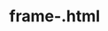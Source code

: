  # frame-.html
<html>
    <head>
        <title>
            document
        </title>
    </head>
        <frameset cols="40%,*,30%,">
            <frameset rows="40%,*,30%">
            <frame src="https://adith0503.github.io/webpage-22-10-25/.html">
            <frame src="https://adith0503.github.io/08.10-table-task/.html">
            </frameset>
            <frame src="https://adith0503.github.io/adith-about-me/.html">
        </frameset>
    </html>
